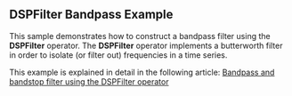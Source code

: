 ## DSPFilter Bandpass Example

This sample demonstrates how to construct a bandpass filter using the **DSPFilter** operator. The **DSPFilter** operator implements a butterworth filter in order to isolate (or filter out) frequencies in a time series.

This example is explained in detail in the following article: [Bandpass and bandstop filter using the DSPFilter operator](https://developer.ibm.com/streamsdev/docs/bandpass-bandstop-filters-using-dspfilter-operator/)

